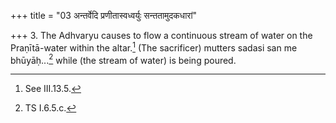 +++
title = "03 अन्तर्वेदि प्रणीतास्वध्वर्युः सन्ततामुदकधारां"

+++
3. The Adhvaryu causes to flow a continuous stream of water on the Praṇītā-water within the altar.[^1] (The sacrificer) mutters sadasi san me bhūyāḥ...[^2] while (the stream of water) is being poured.  


[^1]: See III.13.5.  

[^2]: TS I.6.5.c.
